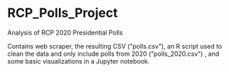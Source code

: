 # RCP_Polls_Project
 Analysis of RCP 2020 Presidential Polls

Contains web scraper, the resulting CSV ("polls.csv"), an R script used to clean the data and only include polls from 2020 ("polls_2020.csv") , and some basic visualizations in a Jupyter notebook.